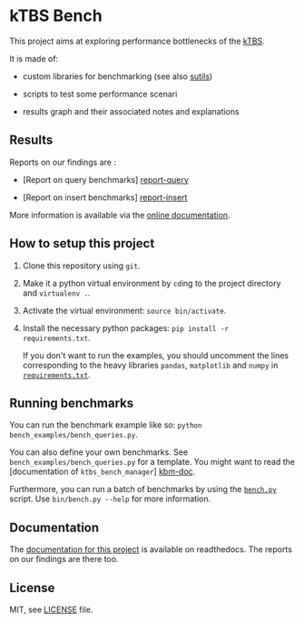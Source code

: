 kTBS Bench
==========

This project aims at exploring performance bottlenecks of the [kTBS](http://liris.cnrs.fr/sbt-dev/ktbs).

It is made of:

- custom libraries for benchmarking (see also [sutils](https://github.com/vincent-octo/sutils))

- scripts to test some performance scenari

- results graph and their associated notes and explanations


Results
-------

Reports on our findings are :

- [Report on query benchmarks] [report-query]

- [Report on insert benchmarks] [report-insert]

More information is available via the [online documentation](http://ktbs-bench.readthedocs.org/en/latest/index.html).


How to setup this project
-------------------------

  1. Clone this repository using `git`.

  2. Make it a python virtual environment by `cd`ing to the project directory
     and `virtualenv .`.

  3. Activate the virtual environment: `source bin/activate`.

  4. Install the necessary python packages: `pip install -r requirements.txt`.

     If you don't want to run the examples, you should uncomment the lines corresponding to
     the heavy libraries `pandas`, `matplotlib` and `numpy` in [`requirements.txt`](requirements.txt).


Running benchmarks
------------------

You can run the benchmark example like so: `python bench_examples/bench_queries.py`.

You can also define your own benchmarks. See `bench_examples/bench_queries.py` for a template.
You might want to read the [documentation of `ktbs_bench_manager`] [kbm-doc].

Furthermore, you can run a batch of benchmarks by using the [`bench.py`](bin/bench.py) script.
Use `bin/bench.py --help` for more information.


Documentation
-------------
The [documentation for this project][kb-doc] is available on readthedocs.
The reports on our findings are there too.


License
-------
MIT, see [LICENSE](/LICENSE) file.


[pelican-web]: http://blog.getpelican.com/
[report-query]: https://ktbs-bench.readthedocs.org/en/latest/reports/triple_store_query.html
[report-insert]: https://ktbs-bench.readthedocs.org/en/latest/reports/triple_store_insert.html
[kb-doc]: http://ktbs-bench.readthedocs.org/en/latest/
[kbm-doc]: https://ktbs-bench-manager.readthedocs.org/en/latest/bench_manager.html
